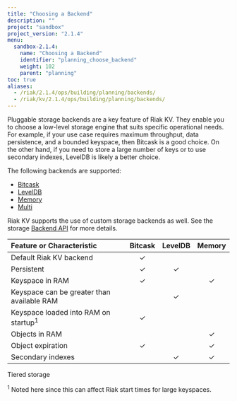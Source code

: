 ```yaml
---
title: "Choosing a Backend"
description: ""
project: "sandbox"
project_version: "2.1.4"
menu:
  sandbox-2.1.4:
    name: "Choosing a Backend"
    identifier: "planning_choose_backend"
    weight: 102
    parent: "planning"
toc: true
aliases:
  - /riak/2.1.4/ops/building/planning/backends/
  - /riak/kv/2.1.4/ops/building/planning/backends/
---
```


[plan backend bitcask]: /riak/kv/2.1.4/setup/planning/backend/bitcask
[plan backend leveldb]: /riak/kv/2.1.4/setup/planning/backend/leveldb
[plan backend memory]: /riak/kv/2.1.4/setup/planning/backend/memory
[plan backend multi]: /riak/kv/2.1.4/setup/planning/backend/multi
[dev api backend]: /riak/kv/2.1.4/developing/api/backend

Pluggable storage backends are a key feature of Riak KV. They enable you to
choose a low-level storage engine that suits specific operational needs.
For example, if your use case requires maximum throughput, data
persistence, and a bounded keyspace, then Bitcask is a good choice. On
the other hand, if you need to store a large number of keys or to use
secondary indexes, LevelDB is likely a better choice.

The following backends are supported:

* [Bitcask][plan backend bitcask]
* [LevelDB][plan backend leveldb]
* [Memory][plan backend memory]
* [Multi][plan backend multi]

Riak KV supports the use of custom storage backends as well. See the
storage [Backend API][dev api backend] for more details.

Feature or Characteristic                      |Bitcask|LevelDB|Memory|
:----------------------------------------------|:-----:|:-----:|:----:|
Default Riak KV backend                        |✓      |       |      |
Persistent                                     |✓      |✓      |      |
Keyspace in RAM                                |✓      |       |✓     |
Keyspace can be greater than available RAM     |       |✓      |      |
Keyspace loaded into RAM on startup<sup>1</sup>|✓      |       |      |
Objects in RAM                                 |       |       |✓     |
Object expiration                              |✓      |       |✓     |
Secondary indexes                              |       |✓      |✓     |
Tiered storage

<sup>1</sup> Noted here since this can affect Riak start times for large
keyspaces.
